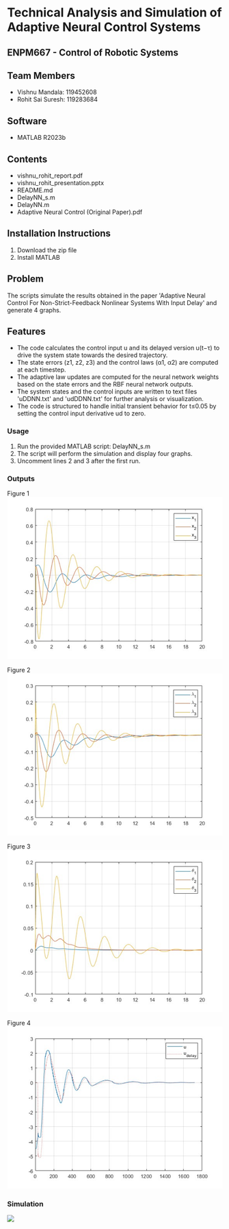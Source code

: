 # Technical Analysis and Simulation of Adaptive Neural Control Systems
## ENPM667 - Control of Robotic Systems

## Team Members
- Vishnu Mandala: 119452608
- Rohit Sai Suresh: 119283684

## Software
- MATLAB R2023b

## Contents
- vishnu_rohit_report.pdf
- vishnu_rohit_presentation.pptx
- README.md
- DelayNN_s.m
- DelayNN.m
- Adaptive Neural Control (Original Paper).pdf

## Installation Instructions
1. Download the zip file
2. Install MATLAB

## Problem
The scripts simulate the results obtained in the paper 'Adaptive Neural Control For Non-Strict-Feedback Nonlinear Systems With Input Delay' and generate 4 graphs.

## Features
- The code calculates the control input u and its delayed version u(t−τ) to drive the system state towards the desired trajectory.
- The state errors (z1, z2, z3) and the control laws (α1, α2) are computed at each timestep.
- The adaptive law updates are computed for the neural network weights based on the state errors and the RBF neural network outputs.
- The system states and the control inputs are written to text files 'uDDNN.txt' and 'udDDNN.txt' for further analysis or visualization.
- The code is structured to handle initial transient behavior for t≤0.05 by setting the control input derivative ud to zero.

### Usage
1. Run the provided MATLAB script: DelayNN_s.m
2. The script will perform the simulation and display four graphs.
3. Uncomment lines 2 and 3 after the first run.

### Outputs

Figure 1  
![Figure 1](https://github.com/vishnumandala/Technical-Analysis-and-Simulation-of-Adaptive-Neural-Control-Systems/blob/main/figure1.jpg)

Figure 2  
![Figure 2](https://github.com/vishnumandala/Technical-Analysis-and-Simulation-of-Adaptive-Neural-Control-Systems/blob/main/figure2.jpg)

Figure 3  
![Figure 3](https://github.com/vishnumandala/Technical-Analysis-and-Simulation-of-Adaptive-Neural-Control-Systems/blob/main/figure3.jpg)

Figure 4  
![Figure 4](https://github.com/vishnumandala/Technical-Analysis-and-Simulation-of-Adaptive-Neural-Control-Systems/blob/main/figure4.jpg)

### Simulation
![](https://github.com/vishnumandala/Technical-Analysis-and-Simulation-of-Adaptive-Neural-Control-Systems/blob/main/simulation.gif)
